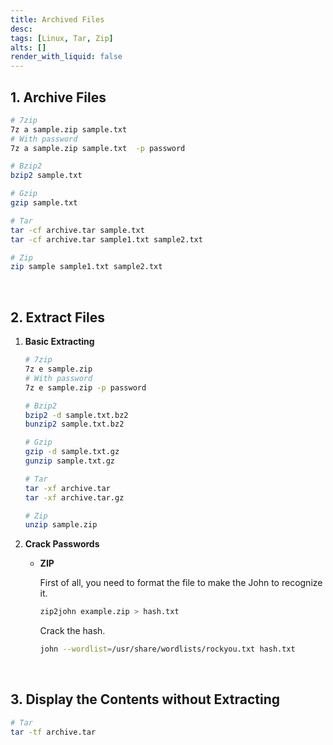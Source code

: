 ```yaml
---
title: Archived Files
desc: 
tags: [Linux, Tar, Zip]
alts: []
render_with_liquid: false
---
```


## 1. Archive Files

```sh
# 7zip
7z a sample.zip sample.txt
# With password
7z a sample.zip sample.txt  -p password

# Bzip2
bzip2 sample.txt

# Gzip
gzip sample.txt

# Tar
tar -cf archive.tar sample.txt
tar -cf archive.tar sample1.txt sample2.txt

# Zip
zip sample sample1.txt sample2.txt
```

<br />

## 2. Extract Files

1. **Basic Extracting**

    ```sh
    # 7zip
    7z e sample.zip
    # With password
    7z e sample.zip -p password

    # Bzip2
    bzip2 -d sample.txt.bz2
    bunzip2 sample.txt.bz2

    # Gzip
    gzip -d sample.txt.gz
    gunzip sample.txt.gz

    # Tar
    tar -xf archive.tar
    tar -xf archive.tar.gz

    # Zip
    unzip sample.zip
    ```

2. **Crack Passwords**

    - **ZIP**

        First of all, you need to format the file to make the John to recognize it.

        ```sh
        zip2john example.zip > hash.txt
        ```

        Crack the hash.

        ```sh
        john --wordlist=/usr/share/wordlists/rockyou.txt hash.txt
        ```

<br />

## 3. Display the Contents without Extracting

```sh
# Tar
tar -tf archive.tar
```